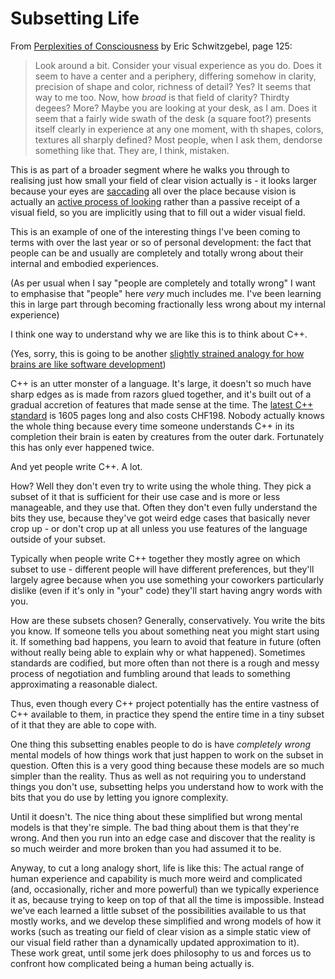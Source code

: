 # Subsetting Life

From [Perplexities of Consciousness](https://amzn.to/2AVz40p) by Eric Schwitzgebel, page 125:

> Look around a bit. Consider your visual experience as you do. Does it seem to have a center and a periphery, differing somehow in clarity, precision of shape and color, richness of detail? Yes? It seems that way to me too. Now, how *broad* is that field of clarity? Thirdty degees? More? Maybe you are looking at your desk, as I am. Does it seem that a fairly wide swath of the desk (a square foot?) presents itself clearly in experience at any one moment, with th shapes, colors, textures all sharply defined? Most people, when I ask them, dendorse something like that. They are, I think, mistaken.

This is as part of a broader segment where he walks you through to realising just how small your field of clear vision actually is - it looks larger because your eyes are [saccading](https://en.wikipedia.org/wiki/Saccade) all over the place because vision is actually an [active process of looking](https://notebook.drmaciver.com/posts/2020-05-30-13:17.html) rather than a passive receipt of a visual field, so you are implicitly using that to fill out a wider visual field.

This is an example of one of the interesting things I've been coming to terms with over the last year or so of personal development: the fact that people can be and usually are completely and totally wrong about their internal and embodied experiences.

(As per usual when I say "people are completely and totally wrong" I want to emphasise that "people" here *very* much includes me. I've been learning this in large part through becoming fractionally less wrong about my internal experience)

I think one way to understand why we are like this is to think about C++.

(Yes, sorry, this is going to be another [slightly strained analogy for how brains are like software development](https://notebook.drmaciver.com/posts/2020-02-20-09:31.html))

C++ is an utter monster of a language. It's large, it doesn't so much have sharp edges as is made from razors glued together, and it's built out of a gradual accretion of features that made sense at the time. The [latest C++ standard](https://www.iso.org/standard/68564.html) is 1605 pages long and also costs CHF198. Nobody actually knows the whole thing because every time someone understands C++ in its completion their brain is eaten by creatures from the outer dark. Fortunately this has only ever happened twice.

And yet people write C++. A lot.

How? Well they don't even try to write using the whole thing. They pick a subset of it that is sufficient for their use case and is more or less manageable, and they use that. Often they don't even fully understand the bits they use, because they've got weird edge cases that basically never crop up - or don't crop up at all unless you use features of the language outside of your subset.

Typically when people write C++ together they mostly agree on which subset to use - different people will have different preferences, but they'll largely agree because when you use something your coworkers particularly dislike (even if it's only in "your" code) they'll start having angry words with you.

How are these subsets chosen? Generally, conservatively. You write the bits you know. If someone tells you about something neat you might start using it. If something bad happens, you learn to avoid that feature in future (often without really being able to explain why or what happened). Sometimes standards are codified, but more often than not there is a rough and messy process of negotiation and fumbling around that leads to something approximating a reasonable dialect.

Thus, even though every C++ project potentially has the entire vastness of C++ available to them, in practice they spend the entire time in a tiny subset of it that they are able to cope with.

One thing this subsetting enables people to do is have *completely wrong* mental models of how things work that just happen to work on the subset in question. Often this is a very good thing because these models are so much simpler than the reality. Thus as well as not requiring you to understand things you don't use, subsetting helps you understand how to work with the bits that you do use by letting you ignore complexity.

Until it doesn't. The nice thing about these simplified but wrong mental models is that they're simple. The bad thing about them is that they're wrong. And then you run into an edge case and discover that the reality is so much weirder and more broken than you had assumed it to be.

Anyway, to cut a long analogy short, life is like this: The actual range of human experience and capability is much more weird and complicated (and, occasionally, richer and more powerful) than we typically experience it as, because trying to keep on top of that all the time is impossible. Instead we've each learned a little subset of the possibilities available to us that mostly works, and we develop these simplified and wrong models of how it works (such as treating our field of clear vision as a simple static view of our visual field rather than a dynamically updated approximation to it). These work great, until some jerk does philosophy to us and forces us to confront how complicated being a human being actually is.
